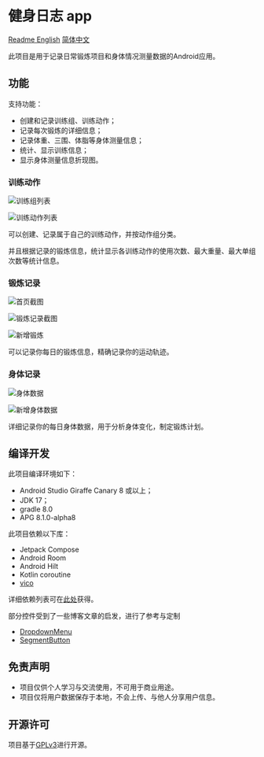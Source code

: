 # 健身日志 app

[Readme English](./README.md)
[简体中文](./README_cn.md)

此项目是用于记录日常锻炼项目和身体情况测量数据的Android应用。

## 功能

支持功能：

* 创建和记录训练组、训练动作；
* 记录每次锻炼的详细信息；
* 记录体重、三围、体脂等身体测量信息；
* 统计、显示训练信息；
* 显示身体测量信息折现图。

### 训练动作

![训练组列表](./docs/images/screen_shot_train_page.webp)

![训练动作列表](./docs/images/screen_shot_train_list.webp)

可以创建、记录属于自己的训练动作，并按动作组分类。

并且根据记录的锻炼信息，统计显示各训练动作的使用次数、最大重量、最大单组次数等统计信息。

### 锻炼记录

![首页截图](./docs/images/screen_shot_homepage.webp)

![锻炼记录截图](./docs/images/screen_shot_workout_detail.webp)

![新增锻炼](./docs/images/screen_shot_add_workout.webp)

可以记录你每日的锻炼信息，精确记录你的运动轨迹。

### 身体记录

![身体数据](./docs/images/screen_shot_body_data.webp)

![新增身体数据](./docs/images/screen_shot_add_body_data.webp)

详细记录你的每日身体数据，用于分析身体变化，制定锻炼计划。

## 编译开发

此项目编译环境如下：

* Android Studio Giraffe Canary 8 或以上；
* JDK 17；
* gradle 8.0
* APG 8.1.0-alpha8

此项目依赖以下库：

* Jetpack Compose
* Android Room
* Android Hilt
* Kotlin coroutine
* [vico](https://github.com/patrykandpatrick/vico)

详细依赖列表可在[此处](gradle/libs.versions.toml)获得。

部分控件受到了一些博客文章的启发，进行了参考与定制

* [DropdownMenu](https://proandroiddev.com/improving-the-compose-dropdownmenu-88469b1ef34)
* [SegmentButton](https://medium.com/@manojbhadane/hello-everyone-558290eb632e)

## 免责声明

* 项目仅供个人学习与交流使用，不可用于商业用途。
* 项目仅将用户数据保存于本地，不会上传、与他人分享用户信息。

## 开源许可

项目基于[GPLv3](./LICENSE)进行开源。
